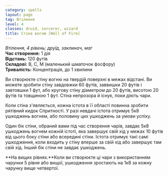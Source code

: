```yaml
---
category: spells
layout: page
tag: Втілення
level: 4
classes: druid, sorcerer, wizard
title: Cтіна вогню [Wall of Fire]
---
```


_Втілення, 4 рівень; друїд, заклинач, маг_    
**Час створення:** 1 дія    
**Відстань:** 120 футів    
**Складові:** В, С, М (маленький шматочок фосфору)    
**Тривалість:** Концентрація, до 1 хвилини    

Ви створюєте стіну вогню на твердій поверхні в межах відстані. Ви можете зробити стіну завдовжки 60 футів, заввишки 20 футів і завтовшки 1 фут, або кругову стіну діаметром до 20 футів, висотою 20 футів та товщиною 1 фут. Стіна непрозора й існує, поки діють чари.    

Коли стіна з'являється, кожна істота в її області повинна зробити рятівний кидок Спритності. У разі невдачі істота отримує 5к8 ушкоджень вогнем, або половину цих ушкоджень за умови успіху.    

Один бік стіни, обраний вами під час створення чарів, завдає 5к8 ушкоджень вогнем кожній істоті, яка завершує свій хід у межах 10 футів від цього боку стіни або всередині стіни. Істота отримує такі самі ушкодження, коли входить у стіну вперше за свій хід або завершує там свій хід. Інший бік стіни не завдає ушкоджень.   

**На вищих рівнях.**Коли ви створюєте ці чари з використанням чарунки 5 рівня або вищої, ушкодження зростають на 1к8 за кожну чарунку вище четвертої. 
